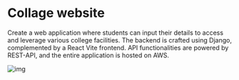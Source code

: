 # Collage website 

Create a web application where students can input their details to access and leverage various college facilities.
The backend is crafted using Django, complemented by a React Vite frontend. API functionalities are powered by
REST-API, and the entire application is hosted on AWS.

![img](https://github.com/yashrasniya/collage-website/blob/master/Screenshot%202023-12-22%20at%2013-40-12%20ITG.png)

